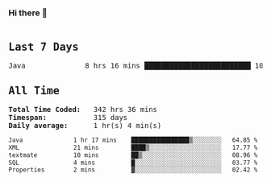 ### Hi there 👋

<!--WakaTime-Start-->
<pre><h2>Last 7 Days</h2>Java              8 hrs 16 mins █████████████████████████ 100.00 %</br><h2>All Time</h2><strong>Total Time Coded:   </strong>342 hrs 36 mins</br><strong>Timespan:           </strong>315 days</br><strong>Daily average:      </strong>1 hr(s) 4 min(s)</pre>
<!--WakaTime-End-->

<!--START_SECTION:waka-->

```txt
Java              1 hr 17 mins    ████████████████▒░░░░░░░░   64.85 %
XML               21 mins         ████▒░░░░░░░░░░░░░░░░░░░░   17.77 %
textmate          10 mins         ██▒░░░░░░░░░░░░░░░░░░░░░░   08.96 %
SQL               4 mins          █░░░░░░░░░░░░░░░░░░░░░░░░   03.77 %
Properties        2 mins          ▓░░░░░░░░░░░░░░░░░░░░░░░░   02.42 %
```

<!--END_SECTION:waka-->

 <!-- waka-box start -->
 <!-- waka-box end -->
